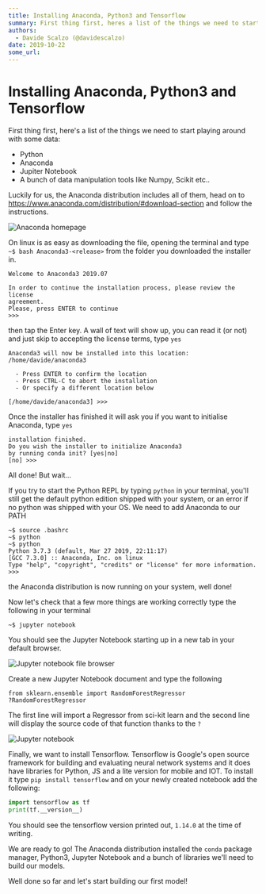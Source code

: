 ```yaml
---
title: Installing Anaconda, Python3 and Tensorflow
summary: First thing first, heres a list of the things we need to start playing around with some data- - Python - Anaconda - Jupiter Notebook - A bunch of data manipulation tools like Numpy, Scikit etc.. Luckily for us, the Anaconda distribution includes all of them, head on to https-//www.anaconda.com/distribution/-download-section and follow the instructions. Anaconda homepage On linux is as easy as downloading the file, opening the terminal and type ~$ bash Anaconda3- from the folder you downloaded th
authors:
  - Davide Scalzo (@davidescalzo)
date: 2019-10-22
some_url: 
---
```


# Installing Anaconda, Python3 and Tensorflow


First thing first, here's a list of the things we need to start playing around with some data:
- Python
- Anaconda
- Jupiter Notebook
- A bunch of data manipulation tools like Numpy, Scikit etc..

Luckily for us, the Anaconda distribution includes all of them, head on to https://www.anaconda.com/distribution/#download-section and follow the instructions.

![Anaconda homepage](https://api.kauri.io:443/ipfs/QmWhCsbMdjfn12ZpvmnWG7RnR4fxoDdwo4LTCrgQMjKK6M)

On linux is as easy as downloading the file, opening the terminal and type `~$ bash Anaconda3-<release>` from the folder you downloaded the installer in.

```
Welcome to Anaconda3 2019.07

In order to continue the installation process, please review the license
agreement.
Please, press ENTER to continue
>>> 
```

then tap the Enter key. A wall of text will show up, you can read it (or not) and just skip to accepting the license terms, type `yes`

```
Anaconda3 will now be installed into this location:
/home/davide/anaconda3

  - Press ENTER to confirm the location
  - Press CTRL-C to abort the installation
  - Or specify a different location below

[/home/davide/anaconda3] >>> 
```

Once the installer has finished it will ask you if you want to initialise Anaconda, type `yes`
```
installation finished.
Do you wish the installer to initialize Anaconda3
by running conda init? [yes|no]
[no] >>> 
```

All done! But wait...

If you try to start the Python REPL by typing `python` in your terminal, you'll still get the default python edition shipped with your system, or an error if no python was shipped with your OS. We need to add Anaconda to our PATH

```
~$ source .bashrc
~$ python
~$ python
Python 3.7.3 (default, Mar 27 2019, 22:11:17) 
[GCC 7.3.0] :: Anaconda, Inc. on linux
Type "help", "copyright", "credits" or "license" for more information.
>>> 
```
the Anaconda distribution is now running on your system, well done!

Now let's check that a few more things are working correctly type the following in your terminal
```
~$ jupyter notebook
```

You should see the Jupyter Notebook starting up in a new tab in your default browser.

![Jupyter notebook file browser](https://api.kauri.io:443/ipfs/QmYKoL55dk3MbPxmmgJddirEkhsJRQV5mZ5nXv8ZdMvnob)

Create a new Jupyter Notebook document and type the following

```
from sklearn.ensemble import RandomForestRegressor
?RandomForestRegressor
```

The first line will import a Regressor from sci-kit learn and the second line will display the source code of that function thanks to the `?`

![Jupyter notebook](https://api.kauri.io:443/ipfs/Qmf58ig45auRigrBQA6ykZDcX1Rbh8uxT6LXHo5e28oG9k)


Finally, we want to install Tensorflow. Tensorflow is Google's open source framework for building and evaluating neural network systems and it does have libraries for Python, JS and a lite version for mobile and IOT. To install it type `pip install tensorflow` and on your newly created notebook add the following:

```python
import tensorflow as tf
print(tf.__version__)
```

You should see the tensorflow version printed out, `1.14.0` at the time of writing.

We are ready to go! The Anaconda distribution installed the `conda` package manager, Python3, Jupyter Notebook and a bunch of libraries we'll need to build our models.

Well done so far and let's start building our first model!




